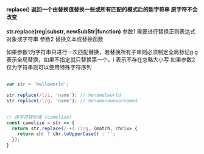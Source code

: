 #### replace() 返回一个由替换值替换一些或所有匹配的模式后的新字符串 原字符不会改变

**str.replace(reg|substr, newSubStr|function)**
参数1 需要进行替换正则表达式对象或字符串
参数2 替换文本或替换函数

如果参数1为字符串只进行一次匹配替换，若替换所有子串则必须制定全局标记g
g 表示全局替换，如果不指定就只替换第一个。i 表示不存在忽略大小写
如果参数2仅为字符串则可以使用特殊字符序列

```javascript

var str = 'helloworld';

str.replace(/l/i, 'name'); // henamelworld
str.replace(/l/g, 'name'); // henamenamewornamed


// 连字符转驼峰 (camelize)
const camelize = str => {
  return str.replace(/-+(.)?/g, (match, chr)=> {
    return chr ? chr.toUpperCase() : '';
  });
} 

```




